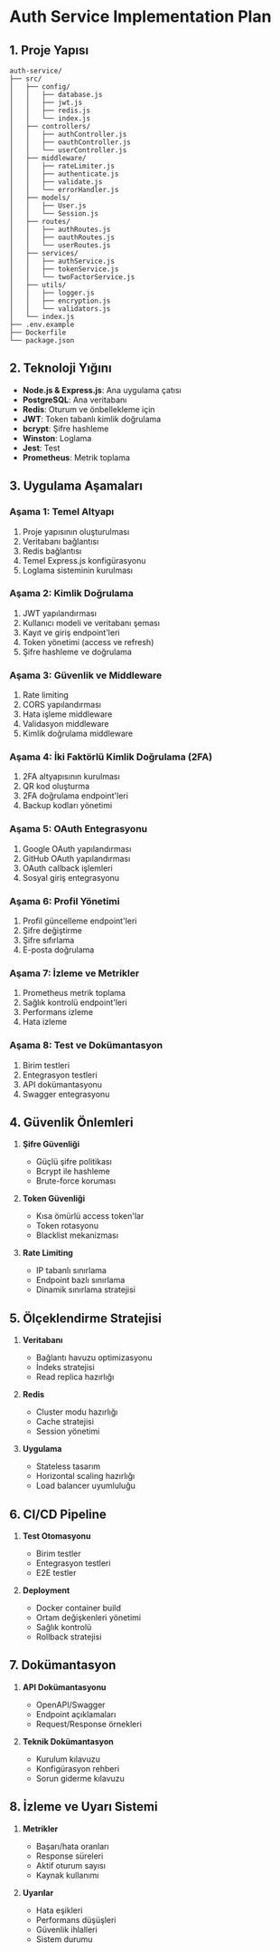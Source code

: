 # Auth Service Implementation Plan

## 1. Proje Yapısı

```
auth-service/
├── src/
│   ├── config/
│   │   ├── database.js
│   │   ├── jwt.js
│   │   ├── redis.js
│   │   └── index.js
│   ├── controllers/
│   │   ├── authController.js
│   │   ├── oauthController.js
│   │   └── userController.js
│   ├── middleware/
│   │   ├── rateLimiter.js
│   │   ├── authenticate.js
│   │   ├── validate.js
│   │   └── errorHandler.js
│   ├── models/
│   │   ├── User.js
│   │   └── Session.js
│   ├── routes/
│   │   ├── authRoutes.js
│   │   ├── oauthRoutes.js
│   │   └── userRoutes.js
│   ├── services/
│   │   ├── authService.js
│   │   ├── tokenService.js
│   │   └── twoFactorService.js
│   ├── utils/
│   │   ├── logger.js
│   │   ├── encryption.js
│   │   └── validators.js
│   └── index.js
├── .env.example
├── Dockerfile
└── package.json
```

## 2. Teknoloji Yığını

- **Node.js & Express.js**: Ana uygulama çatısı
- **PostgreSQL**: Ana veritabanı
- **Redis**: Oturum ve önbellekleme için
- **JWT**: Token tabanlı kimlik doğrulama
- **bcrypt**: Şifre hashleme
- **Winston**: Loglama
- **Jest**: Test
- **Prometheus**: Metrik toplama

## 3. Uygulama Aşamaları

### Aşama 1: Temel Altyapı
1. Proje yapısının oluşturulması
2. Veritabanı bağlantısı
3. Redis bağlantısı
4. Temel Express.js konfigürasyonu
5. Loglama sisteminin kurulması

### Aşama 2: Kimlik Doğrulama
1. JWT yapılandırması
2. Kullanıcı modeli ve veritabanı şeması
3. Kayıt ve giriş endpoint'leri
4. Token yönetimi (access ve refresh)
5. Şifre hashleme ve doğrulama

### Aşama 3: Güvenlik ve Middleware
1. Rate limiting
2. CORS yapılandırması
3. Hata işleme middleware
4. Validasyon middleware
5. Kimlik doğrulama middleware

### Aşama 4: İki Faktörlü Kimlik Doğrulama (2FA)
1. 2FA altyapısının kurulması
2. QR kod oluşturma
3. 2FA doğrulama endpoint'leri
4. Backup kodları yönetimi

### Aşama 5: OAuth Entegrasyonu
1. Google OAuth yapılandırması
2. GitHub OAuth yapılandırması
3. OAuth callback işlemleri
4. Sosyal giriş entegrasyonu

### Aşama 6: Profil Yönetimi
1. Profil güncelleme endpoint'leri
2. Şifre değiştirme
3. Şifre sıfırlama
4. E-posta doğrulama

### Aşama 7: İzleme ve Metrikler
1. Prometheus metrik toplama
2. Sağlık kontrolü endpoint'leri
3. Performans izleme
4. Hata izleme

### Aşama 8: Test ve Dokümantasyon
1. Birim testleri
2. Entegrasyon testleri
3. API dokümantasyonu
4. Swagger entegrasyonu

## 4. Güvenlik Önlemleri

1. **Şifre Güvenliği**
   - Güçlü şifre politikası
   - Bcrypt ile hashleme
   - Brute-force koruması

2. **Token Güvenliği**
   - Kısa ömürlü access token'lar
   - Token rotasyonu
   - Blacklist mekanizması

3. **Rate Limiting**
   - IP tabanlı sınırlama
   - Endpoint bazlı sınırlama
   - Dinamik sınırlama stratejisi

## 5. Ölçeklendirme Stratejisi

1. **Veritabanı**
   - Bağlantı havuzu optimizasyonu
   - İndeks stratejisi
   - Read replica hazırlığı

2. **Redis**
   - Cluster modu hazırlığı
   - Cache stratejisi
   - Session yönetimi

3. **Uygulama**
   - Stateless tasarım
   - Horizontal scaling hazırlığı
   - Load balancer uyumluluğu

## 6. CI/CD Pipeline

1. **Test Otomasyonu**
   - Birim testler
   - Entegrasyon testleri
   - E2E testler

2. **Deployment**
   - Docker container build
   - Ortam değişkenleri yönetimi
   - Sağlık kontrolü
   - Rollback stratejisi

## 7. Dokümantasyon

1. **API Dokümantasyonu**
   - OpenAPI/Swagger
   - Endpoint açıklamaları
   - Request/Response örnekleri

2. **Teknik Dokümantasyon**
   - Kurulum kılavuzu
   - Konfigürasyon rehberi
   - Sorun giderme kılavuzu

## 8. İzleme ve Uyarı Sistemi

1. **Metrikler**
   - Başarı/hata oranları
   - Response süreleri
   - Aktif oturum sayısı
   - Kaynak kullanımı

2. **Uyarılar**
   - Hata eşikleri
   - Performans düşüşleri
   - Güvenlik ihlalleri
   - Sistem durumu